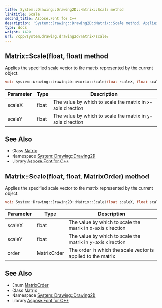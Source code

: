 ```yaml
---
title: System::Drawing::Drawing2D::Matrix::Scale method
linktitle: Scale
second_title: Aspose.Font for C++
description: 'System::Drawing::Drawing2D::Matrix::Scale method. Applies the specified scale vector to the matrix represented by the current object in C++.'
type: docs
weight: 1600
url: /cpp/system.drawing.drawing2d/matrix/scale/
---
```

## Matrix::Scale(float, float) method


Applies the specified scale vector to the matrix represented by the current object.

```cpp
void System::Drawing::Drawing2D::Matrix::Scale(float scaleX, float scaleY)
```


| Parameter | Type | Description |
| --- | --- | --- |
| scaleX | float | The value by which to scale the matrix in x-axis direction |
| scaleY | float | The value by which to scale the matrix in y-axis direction |

## See Also

* Class [Matrix](../)
* Namespace [System::Drawing::Drawing2D](../../)
* Library [Aspose.Font for C++](../../../)
## Matrix::Scale(float, float, MatrixOrder) method


Applies the specified scale vector to the matrix represented by the current object.

```cpp
void System::Drawing::Drawing2D::Matrix::Scale(float scaleX, float scaleY, MatrixOrder order)
```


| Parameter | Type | Description |
| --- | --- | --- |
| scaleX | float | The value by which to scale the matrix in x-axis direction |
| scaleY | float | The value by which to scale the matrix in y-axis direction |
| order | MatrixOrder | The order in which the scale vector is applied to the matrix |

## See Also

* Enum [MatrixOrder](../../matrixorder/)
* Class [Matrix](../)
* Namespace [System::Drawing::Drawing2D](../../)
* Library [Aspose.Font for C++](../../../)
